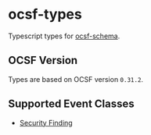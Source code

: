 # ocsf-types

Typescript types for [ocsf-schema](https://github.com/ocsf/ocsf-schema).

## OCSF Version
Types are based on OCSF version `0.31.2`.

## Supported Event Classes

- [Security Finding](https://schema.ocsf.io/classes/security_finding)